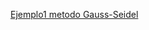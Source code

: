 [Ejemplo1 metodo Gauss-Seidel](https://github.com/riveraangel/M-todos-n-mericos/blob/817e3a0f1f8c3d55b077eb94ef5dd13681155b1c/Tema%203/Metodo%20de%20Gauss-Seidel/Ejemplo%201)
